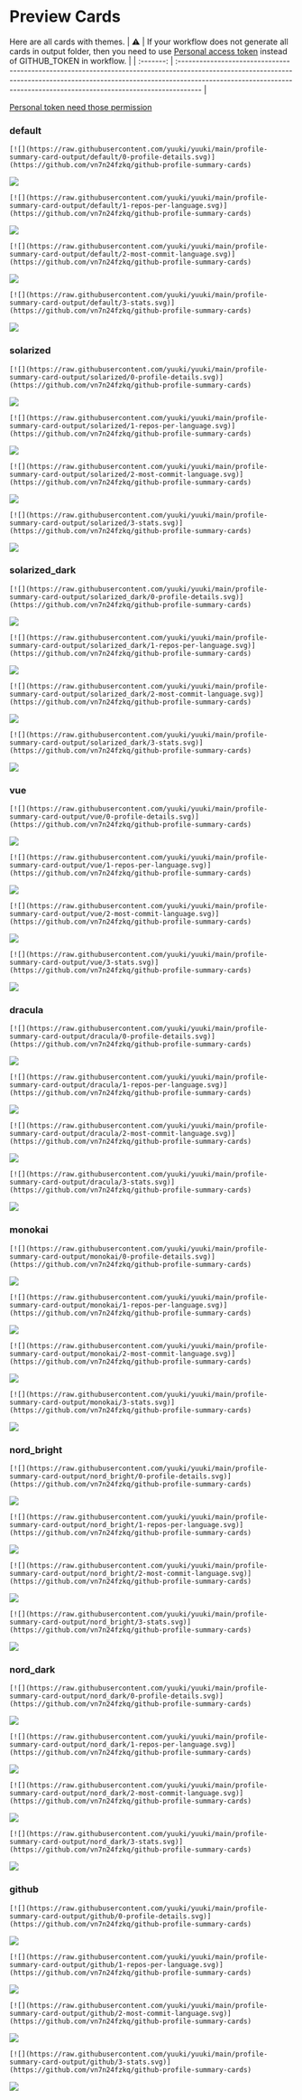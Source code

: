 
# Preview Cards

Here are all cards with themes.
| :warning: | If your workflow does not generate all cards in output folder, then you need to use [Personal access token](https://docs.github.com/en/actions/configuring-and-managing-workflows/creating-and-storing-encrypted-secrets) instead of GITHUB_TOKEN in workflow. |
| :-------: | :------------------------------------------------------------------------------------------------------------------------------------------------------------------------------------------------------------------------------------------------ |

[Personal token need those permission](https://github.com/vn7n24fzkq/github-profile-summary-cards/wiki/Personal-access-token-permissions)


### default


```
[![](https://raw.githubusercontent.com/yuuki/yuuki/main/profile-summary-card-output/default/0-profile-details.svg)](https://github.com/vn7n24fzkq/github-profile-summary-cards)
```
![](https://raw.githubusercontent.com/yuuki/yuuki/main/profile-summary-card-output/default/0-profile-details.svg)


```
[![](https://raw.githubusercontent.com/yuuki/yuuki/main/profile-summary-card-output/default/1-repos-per-language.svg)](https://github.com/vn7n24fzkq/github-profile-summary-cards)
```
![](https://raw.githubusercontent.com/yuuki/yuuki/main/profile-summary-card-output/default/1-repos-per-language.svg)


```
[![](https://raw.githubusercontent.com/yuuki/yuuki/main/profile-summary-card-output/default/2-most-commit-language.svg)](https://github.com/vn7n24fzkq/github-profile-summary-cards)
```
![](https://raw.githubusercontent.com/yuuki/yuuki/main/profile-summary-card-output/default/2-most-commit-language.svg)


```
[![](https://raw.githubusercontent.com/yuuki/yuuki/main/profile-summary-card-output/default/3-stats.svg)](https://github.com/vn7n24fzkq/github-profile-summary-cards)
```
![](https://raw.githubusercontent.com/yuuki/yuuki/main/profile-summary-card-output/default/3-stats.svg)


### solarized


```
[![](https://raw.githubusercontent.com/yuuki/yuuki/main/profile-summary-card-output/solarized/0-profile-details.svg)](https://github.com/vn7n24fzkq/github-profile-summary-cards)
```
![](https://raw.githubusercontent.com/yuuki/yuuki/main/profile-summary-card-output/solarized/0-profile-details.svg)


```
[![](https://raw.githubusercontent.com/yuuki/yuuki/main/profile-summary-card-output/solarized/1-repos-per-language.svg)](https://github.com/vn7n24fzkq/github-profile-summary-cards)
```
![](https://raw.githubusercontent.com/yuuki/yuuki/main/profile-summary-card-output/solarized/1-repos-per-language.svg)


```
[![](https://raw.githubusercontent.com/yuuki/yuuki/main/profile-summary-card-output/solarized/2-most-commit-language.svg)](https://github.com/vn7n24fzkq/github-profile-summary-cards)
```
![](https://raw.githubusercontent.com/yuuki/yuuki/main/profile-summary-card-output/solarized/2-most-commit-language.svg)


```
[![](https://raw.githubusercontent.com/yuuki/yuuki/main/profile-summary-card-output/solarized/3-stats.svg)](https://github.com/vn7n24fzkq/github-profile-summary-cards)
```
![](https://raw.githubusercontent.com/yuuki/yuuki/main/profile-summary-card-output/solarized/3-stats.svg)


### solarized_dark


```
[![](https://raw.githubusercontent.com/yuuki/yuuki/main/profile-summary-card-output/solarized_dark/0-profile-details.svg)](https://github.com/vn7n24fzkq/github-profile-summary-cards)
```
![](https://raw.githubusercontent.com/yuuki/yuuki/main/profile-summary-card-output/solarized_dark/0-profile-details.svg)


```
[![](https://raw.githubusercontent.com/yuuki/yuuki/main/profile-summary-card-output/solarized_dark/1-repos-per-language.svg)](https://github.com/vn7n24fzkq/github-profile-summary-cards)
```
![](https://raw.githubusercontent.com/yuuki/yuuki/main/profile-summary-card-output/solarized_dark/1-repos-per-language.svg)


```
[![](https://raw.githubusercontent.com/yuuki/yuuki/main/profile-summary-card-output/solarized_dark/2-most-commit-language.svg)](https://github.com/vn7n24fzkq/github-profile-summary-cards)
```
![](https://raw.githubusercontent.com/yuuki/yuuki/main/profile-summary-card-output/solarized_dark/2-most-commit-language.svg)


```
[![](https://raw.githubusercontent.com/yuuki/yuuki/main/profile-summary-card-output/solarized_dark/3-stats.svg)](https://github.com/vn7n24fzkq/github-profile-summary-cards)
```
![](https://raw.githubusercontent.com/yuuki/yuuki/main/profile-summary-card-output/solarized_dark/3-stats.svg)


### vue


```
[![](https://raw.githubusercontent.com/yuuki/yuuki/main/profile-summary-card-output/vue/0-profile-details.svg)](https://github.com/vn7n24fzkq/github-profile-summary-cards)
```
![](https://raw.githubusercontent.com/yuuki/yuuki/main/profile-summary-card-output/vue/0-profile-details.svg)


```
[![](https://raw.githubusercontent.com/yuuki/yuuki/main/profile-summary-card-output/vue/1-repos-per-language.svg)](https://github.com/vn7n24fzkq/github-profile-summary-cards)
```
![](https://raw.githubusercontent.com/yuuki/yuuki/main/profile-summary-card-output/vue/1-repos-per-language.svg)


```
[![](https://raw.githubusercontent.com/yuuki/yuuki/main/profile-summary-card-output/vue/2-most-commit-language.svg)](https://github.com/vn7n24fzkq/github-profile-summary-cards)
```
![](https://raw.githubusercontent.com/yuuki/yuuki/main/profile-summary-card-output/vue/2-most-commit-language.svg)


```
[![](https://raw.githubusercontent.com/yuuki/yuuki/main/profile-summary-card-output/vue/3-stats.svg)](https://github.com/vn7n24fzkq/github-profile-summary-cards)
```
![](https://raw.githubusercontent.com/yuuki/yuuki/main/profile-summary-card-output/vue/3-stats.svg)


### dracula


```
[![](https://raw.githubusercontent.com/yuuki/yuuki/main/profile-summary-card-output/dracula/0-profile-details.svg)](https://github.com/vn7n24fzkq/github-profile-summary-cards)
```
![](https://raw.githubusercontent.com/yuuki/yuuki/main/profile-summary-card-output/dracula/0-profile-details.svg)


```
[![](https://raw.githubusercontent.com/yuuki/yuuki/main/profile-summary-card-output/dracula/1-repos-per-language.svg)](https://github.com/vn7n24fzkq/github-profile-summary-cards)
```
![](https://raw.githubusercontent.com/yuuki/yuuki/main/profile-summary-card-output/dracula/1-repos-per-language.svg)


```
[![](https://raw.githubusercontent.com/yuuki/yuuki/main/profile-summary-card-output/dracula/2-most-commit-language.svg)](https://github.com/vn7n24fzkq/github-profile-summary-cards)
```
![](https://raw.githubusercontent.com/yuuki/yuuki/main/profile-summary-card-output/dracula/2-most-commit-language.svg)


```
[![](https://raw.githubusercontent.com/yuuki/yuuki/main/profile-summary-card-output/dracula/3-stats.svg)](https://github.com/vn7n24fzkq/github-profile-summary-cards)
```
![](https://raw.githubusercontent.com/yuuki/yuuki/main/profile-summary-card-output/dracula/3-stats.svg)


### monokai


```
[![](https://raw.githubusercontent.com/yuuki/yuuki/main/profile-summary-card-output/monokai/0-profile-details.svg)](https://github.com/vn7n24fzkq/github-profile-summary-cards)
```
![](https://raw.githubusercontent.com/yuuki/yuuki/main/profile-summary-card-output/monokai/0-profile-details.svg)


```
[![](https://raw.githubusercontent.com/yuuki/yuuki/main/profile-summary-card-output/monokai/1-repos-per-language.svg)](https://github.com/vn7n24fzkq/github-profile-summary-cards)
```
![](https://raw.githubusercontent.com/yuuki/yuuki/main/profile-summary-card-output/monokai/1-repos-per-language.svg)


```
[![](https://raw.githubusercontent.com/yuuki/yuuki/main/profile-summary-card-output/monokai/2-most-commit-language.svg)](https://github.com/vn7n24fzkq/github-profile-summary-cards)
```
![](https://raw.githubusercontent.com/yuuki/yuuki/main/profile-summary-card-output/monokai/2-most-commit-language.svg)


```
[![](https://raw.githubusercontent.com/yuuki/yuuki/main/profile-summary-card-output/monokai/3-stats.svg)](https://github.com/vn7n24fzkq/github-profile-summary-cards)
```
![](https://raw.githubusercontent.com/yuuki/yuuki/main/profile-summary-card-output/monokai/3-stats.svg)


### nord_bright


```
[![](https://raw.githubusercontent.com/yuuki/yuuki/main/profile-summary-card-output/nord_bright/0-profile-details.svg)](https://github.com/vn7n24fzkq/github-profile-summary-cards)
```
![](https://raw.githubusercontent.com/yuuki/yuuki/main/profile-summary-card-output/nord_bright/0-profile-details.svg)


```
[![](https://raw.githubusercontent.com/yuuki/yuuki/main/profile-summary-card-output/nord_bright/1-repos-per-language.svg)](https://github.com/vn7n24fzkq/github-profile-summary-cards)
```
![](https://raw.githubusercontent.com/yuuki/yuuki/main/profile-summary-card-output/nord_bright/1-repos-per-language.svg)


```
[![](https://raw.githubusercontent.com/yuuki/yuuki/main/profile-summary-card-output/nord_bright/2-most-commit-language.svg)](https://github.com/vn7n24fzkq/github-profile-summary-cards)
```
![](https://raw.githubusercontent.com/yuuki/yuuki/main/profile-summary-card-output/nord_bright/2-most-commit-language.svg)


```
[![](https://raw.githubusercontent.com/yuuki/yuuki/main/profile-summary-card-output/nord_bright/3-stats.svg)](https://github.com/vn7n24fzkq/github-profile-summary-cards)
```
![](https://raw.githubusercontent.com/yuuki/yuuki/main/profile-summary-card-output/nord_bright/3-stats.svg)


### nord_dark


```
[![](https://raw.githubusercontent.com/yuuki/yuuki/main/profile-summary-card-output/nord_dark/0-profile-details.svg)](https://github.com/vn7n24fzkq/github-profile-summary-cards)
```
![](https://raw.githubusercontent.com/yuuki/yuuki/main/profile-summary-card-output/nord_dark/0-profile-details.svg)


```
[![](https://raw.githubusercontent.com/yuuki/yuuki/main/profile-summary-card-output/nord_dark/1-repos-per-language.svg)](https://github.com/vn7n24fzkq/github-profile-summary-cards)
```
![](https://raw.githubusercontent.com/yuuki/yuuki/main/profile-summary-card-output/nord_dark/1-repos-per-language.svg)


```
[![](https://raw.githubusercontent.com/yuuki/yuuki/main/profile-summary-card-output/nord_dark/2-most-commit-language.svg)](https://github.com/vn7n24fzkq/github-profile-summary-cards)
```
![](https://raw.githubusercontent.com/yuuki/yuuki/main/profile-summary-card-output/nord_dark/2-most-commit-language.svg)


```
[![](https://raw.githubusercontent.com/yuuki/yuuki/main/profile-summary-card-output/nord_dark/3-stats.svg)](https://github.com/vn7n24fzkq/github-profile-summary-cards)
```
![](https://raw.githubusercontent.com/yuuki/yuuki/main/profile-summary-card-output/nord_dark/3-stats.svg)


### github


```
[![](https://raw.githubusercontent.com/yuuki/yuuki/main/profile-summary-card-output/github/0-profile-details.svg)](https://github.com/vn7n24fzkq/github-profile-summary-cards)
```
![](https://raw.githubusercontent.com/yuuki/yuuki/main/profile-summary-card-output/github/0-profile-details.svg)


```
[![](https://raw.githubusercontent.com/yuuki/yuuki/main/profile-summary-card-output/github/1-repos-per-language.svg)](https://github.com/vn7n24fzkq/github-profile-summary-cards)
```
![](https://raw.githubusercontent.com/yuuki/yuuki/main/profile-summary-card-output/github/1-repos-per-language.svg)


```
[![](https://raw.githubusercontent.com/yuuki/yuuki/main/profile-summary-card-output/github/2-most-commit-language.svg)](https://github.com/vn7n24fzkq/github-profile-summary-cards)
```
![](https://raw.githubusercontent.com/yuuki/yuuki/main/profile-summary-card-output/github/2-most-commit-language.svg)


```
[![](https://raw.githubusercontent.com/yuuki/yuuki/main/profile-summary-card-output/github/3-stats.svg)](https://github.com/vn7n24fzkq/github-profile-summary-cards)
```
![](https://raw.githubusercontent.com/yuuki/yuuki/main/profile-summary-card-output/github/3-stats.svg)

